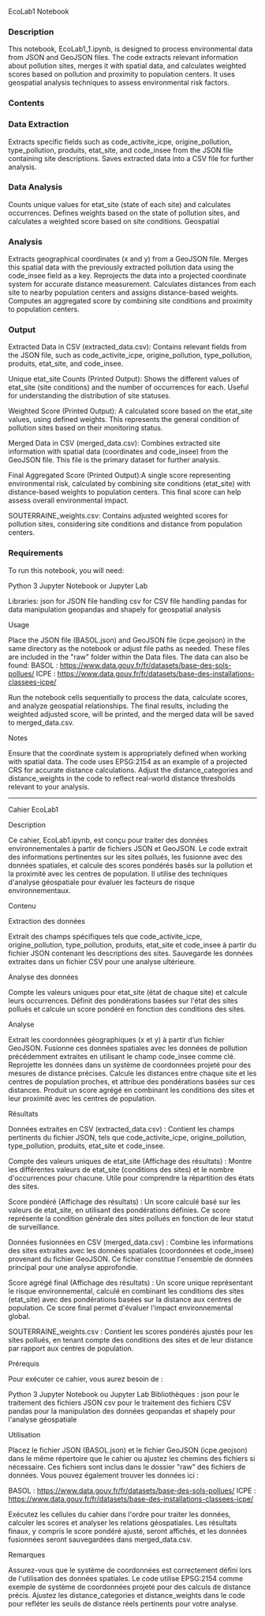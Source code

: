 EcoLab1 Notebook

### Description ###

This notebook, EcoLab1_1.ipynb, is designed to process environmental data from JSON and GeoJSON files. The code extracts relevant information about pollution sites, merges it with spatial data, and calculates weighted scores based on pollution and proximity to population centers. It uses geospatial analysis techniques to assess environmental risk factors.

 ### Contents ###

### Data Extraction ###

Extracts specific fields such as code_activite_icpe, origine_pollution, type_pollution, produits, etat_site, and code_insee from the JSON file containing site descriptions.
Saves extracted data into a CSV file for further analysis.

### Data Analysis ###

Counts unique values for etat_site (state of each site) and calculates occurrences.
Defines weights based on the state of pollution sites, and calculates a weighted score based on site conditions.
Geospatial 

### Analysis ###

Extracts geographical coordinates (x and y) from a GeoJSON file.
Merges this spatial data with the previously extracted pollution data using the code_insee field as a key.
Reprojects the data into a projected coordinate system for accurate distance measurement.
Calculates distances from each site to nearby population centers and assigns distance-based weights.
Computes an aggregated score by combining site conditions and proximity to population centers.

### Output ###

Extracted Data in CSV (extracted_data.csv): Contains relevant fields from the JSON file, such as code_activite_icpe, origine_pollution, type_pollution, produits, etat_site, and code_insee.

Unique etat_site Counts (Printed Output): Shows the different values of etat_site (site conditions) and the number of occurrences for each. Useful for understanding the distribution of site statuses.

Weighted Score (Printed Output): A calculated score based on the etat_site values, using defined weights. This represents the general condition of pollution sites based on their monitoring status.

Merged Data in CSV (merged_data.csv): Combines extracted site information with spatial data (coordinates and code_insee) from the GeoJSON file. This file is the primary dataset for further analysis.

Final Aggregated Score (Printed Output):A single score representing environmental risk, calculated by combining site conditions (etat_site) with distance-based weights to population centers. This final score can help assess overall environmental impact.

SOUTERRAINE_weights.csv: Contains adjusted weighted scores for pollution sites, considering site conditions and distance from population centers.

### Requirements ###

To run this notebook, you will need:

Python 3
Jupyter Notebook or Jupyter Lab

Libraries:
json for JSON file handling
csv for CSV file handling
pandas for data manipulation
geopandas and shapely for geospatial analysis

Usage

Place the JSON file (BASOL.json) and GeoJSON file (icpe.geojson) in the same directory as the notebook or adjust file paths as needed. These files are included in the "raw" folder within the Data files.
The data can also be found:
BASOL :
https://www.data.gouv.fr/fr/datasets/base-des-sols-pollues/
ICPE :
https://www.data.gouv.fr/fr/datasets/base-des-installations-classees-icpe/

Run the notebook cells sequentially to process the data, calculate scores, and analyze geospatial relationships.
The final results, including the weighted adjusted score, will be printed, and the merged data will be saved to merged_data.csv.

Notes

Ensure that the coordinate system is appropriately defined when working with spatial data. The code uses EPSG:2154 as an example of a projected CRS for accurate distance calculations.
Adjust the distance_categories and distance_weights in the code to reflect real-world distance thresholds relevant to your analysis.

-------------------------------------------------------------------------------------------------------------------

Cahier EcoLab1

Description 

Ce cahier, EcoLab1.ipynb, est conçu pour traiter des données environnementales à partir de fichiers JSON et GeoJSON. Le code extrait des informations pertinentes sur les sites pollués, les fusionne avec des données spatiales, et calcule des scores pondérés basés sur la pollution et la proximité avec les centres de population. Il utilise des techniques d'analyse géospatiale pour évaluer les facteurs de risque environnementaux.

Contenu

Extraction des données

Extrait des champs spécifiques tels que code_activite_icpe, origine_pollution, type_pollution, produits, etat_site et code_insee à partir du fichier JSON contenant les descriptions des sites.
Sauvegarde les données extraites dans un fichier CSV pour une analyse ultérieure.

Analyse des données

Compte les valeurs uniques pour etat_site (état de chaque site) et calcule leurs occurrences.
Définit des pondérations basées sur l'état des sites pollués et calcule un score pondéré en fonction des conditions des sites.

Analyse 

Extrait les coordonnées géographiques (x et y) à partir d’un fichier GeoJSON.
Fusionne ces données spatiales avec les données de pollution précédemment extraites en utilisant le champ code_insee comme clé.
Reprojette les données dans un système de coordonnées projeté pour des mesures de distance précises.
Calcule les distances entre chaque site et les centres de population proches, et attribue des pondérations basées sur ces distances.
Produit un score agrégé en combinant les conditions des sites et leur proximité avec les centres de population.

Résultats

Données extraites en CSV (extracted_data.csv) : Contient les champs pertinents du fichier JSON, tels que code_activite_icpe, origine_pollution, type_pollution, produits, etat_site et code_insee.

Compte des valeurs uniques de etat_site (Affichage des résultats) : Montre les différentes valeurs de etat_site (conditions des sites) et le nombre d'occurrences pour chacune. Utile pour comprendre la répartition des états des sites.

Score pondéré (Affichage des résultats) : Un score calculé basé sur les valeurs de etat_site, en utilisant des pondérations définies. Ce score représente la condition générale des sites pollués en fonction de leur statut de surveillance.

Données fusionnées en CSV (merged_data.csv) : Combine les informations des sites extraites avec les données spatiales (coordonnées et code_insee) provenant du fichier GeoJSON. Ce fichier constitue l'ensemble de données principal pour une analyse approfondie.

Score agrégé final (Affichage des résultats) : Un score unique représentant le risque environnemental, calculé en combinant les conditions des sites (etat_site) avec des pondérations basées sur la distance aux centres de population. Ce score final permet d'évaluer l'impact environnemental global.

SOUTERRAINE_weights.csv : Contient les scores pondérés ajustés pour les sites pollués, en tenant compte des conditions des sites et de leur distance par rapport aux centres de population.

Prérequis

Pour exécuter ce cahier, vous aurez besoin de :

Python 3
Jupyter Notebook ou Jupyter Lab
Bibliothèques :
json pour le traitement des fichiers JSON
csv pour le traitement des fichiers CSV
pandas pour la manipulation des données
geopandas et shapely pour l'analyse géospatiale

Utilisation

Placez le fichier JSON (BASOL.json) et le fichier GeoJSON (icpe.geojson) dans le même répertoire que le cahier ou ajustez les chemins des fichiers si nécessaire. Ces fichiers sont inclus dans le dossier "raw" des fichiers de données. Vous pouvez également trouver les données ici :

BASOL :
https://www.data.gouv.fr/fr/datasets/base-des-sols-pollues/
ICPE :
https://www.data.gouv.fr/fr/datasets/base-des-installations-classees-icpe/

Exécutez les cellules du cahier dans l'ordre pour traiter les données, calculer les scores et analyser les relations géospatiales. Les résultats finaux, y compris le score pondéré ajusté, seront affichés, et les données fusionnées seront sauvegardées dans merged_data.csv.

Remarques

Assurez-vous que le système de coordonnées est correctement défini lors de l'utilisation des données spatiales. Le code utilise EPSG:2154 comme exemple de système de coordonnées projeté pour des calculs de distance précis.
Ajustez les distance_categories et distance_weights dans le code pour refléter les seuils de distance réels pertinents pour votre analyse.

